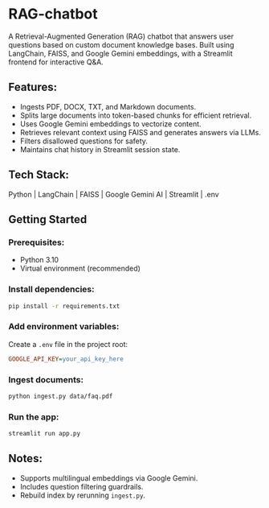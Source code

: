 # RAG-chatbot
A Retrieval-Augmented Generation (RAG) chatbot that answers user questions based on custom document knowledge bases. Built using LangChain, FAISS, and Google Gemini embeddings, with a Streamlit frontend for interactive Q&A.

## Features:
- Ingests PDF, DOCX, TXT, and Markdown documents.
- Splits large documents into token-based chunks for efficient retrieval.
- Uses Google Gemini embeddings to vectorize content.
- Retrieves relevant context using FAISS and generates answers via LLMs.
- Filters disallowed questions for safety.
- Maintains chat history in Streamlit session state.

## Tech Stack:
Python | LangChain | FAISS | Google Gemini AI | Streamlit | .env

## Getting Started
### Prerequisites:
- Python 3.10
- Virtual environment (recommended)
### Install dependencies:
```bash
pip install -r requirements.txt
```
### Add environment variables:
Create a `.env` file in the project root:
```ini
GOOGLE_API_KEY=your_api_key_here
```
### Ingest documents:
```bash
python ingest.py data/faq.pdf
```
### Run the app:
```bash
streamlit run app.py
```

## Notes:
- Supports multilingual embeddings via Google Gemini.
- Includes question filtering guardrails.
- Rebuild index by rerunning `ingest.py`.
